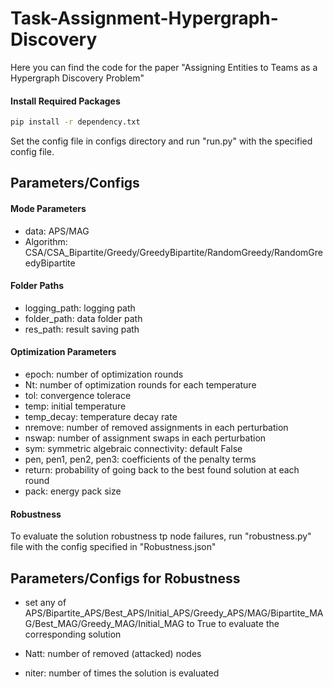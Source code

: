 # Task-Assignment-Hypergraph-Discovery


Here you can find the code for the paper "Assigning Entities to Teams as a Hypergraph Discovery Problem"

#### Install Required Packages

```bash
pip install -r dependency.txt
```





Set the config file in configs directory and run "run.py" with the specified config file.

## Parameters/Configs

#### Mode Parameters

   - data: APS/MAG
   - Algorithm: CSA/CSA_Bipartite/Greedy/GreedyBipartite/RandomGreedy/RandomGreedyBipartite
   

#### Folder Paths 
   - logging_path: logging path
   - folder_path: data folder path
   - res_path: result saving path

#### Optimization Parameters
   - epoch: number of optimization rounds
   - Nt: number of optimization rounds for each temperature
   - tol: convergence tolerace
   - temp: initial temperature
   - temp_decay: temperature decay rate
   - nremove: number of removed assignments in each perturbation
   - nswap: number of assignment swaps in each perturbation
   - sym: symmetric algebraic connectivity: default False
   - pen, pen1, pen2, pen3: coefficients of the penalty terms
   - return: probability of going back to the best found solution at each round
   - pack: energy pack size



#### Robustness

To evaluate the solution robustness tp node failures, run "robustness.py" file with the config specified in "Robustness.json"

## Parameters/Configs for Robustness

  - set any of APS/Bipartite_APS/Best_APS/Initial_APS/Greedy_APS/MAG/Bipartite_MAG/Best_MAG/Greedy_MAG/Initial_MAG to True to evaluate the corresponding solution

  - Natt: number of removed (attacked) nodes 
  - niter: number of times the solution is evaluated
